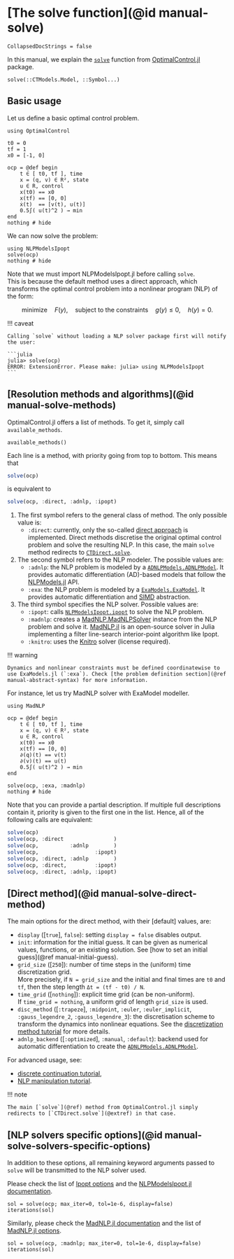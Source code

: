 # [The solve function](@id manual-solve)

```@meta
CollapsedDocStrings = false
```

In this manual, we explain the [`solve`](@ref) function from [OptimalControl.jl](https://control-toolbox.org/OptimalControl.jl) package.

```@docs; canonical=false
solve(::CTModels.Model, ::Symbol...)
```

## Basic usage

Let us define a basic optimal control problem.

```@example main
using OptimalControl

t0 = 0
tf = 1
x0 = [-1, 0]

ocp = @def begin
    t ∈ [ t0, tf ], time
    x = (q, v) ∈ R², state
    u ∈ R, control
    x(t0) == x0
    x(tf) == [0, 0]
    ẋ(t)  == [v(t), u(t)]
    0.5∫( u(t)^2 ) → min
end
nothing # hide
```

We can now solve the problem:

```@example main
using NLPModelsIpopt
solve(ocp)
nothing # hide
```

Note that we must import NLPModelsIpopt.jl before calling `solve`.  
This is because the default method uses a direct approach, which transforms the optimal control problem into a nonlinear program (NLP) of the form:

```math
\text{minimize}\quad F(y), \quad\text{subject to the constraints}\quad g(y) \le 0, \quad h(y) = 0. 
```

!!! caveat

    Calling `solve` without loading a NLP solver package first will notify the user:

    ```julia
    julia> solve(ocp)
    ERROR: ExtensionError. Please make: julia> using NLPModelsIpopt
    ```

## [Resolution methods and algorithms](@id manual-solve-methods)

OptimalControl.jl offers a list of methods. To get it, simply call `available_methods`.

```@example main
available_methods()
```

Each line is a method, with priority going from top to bottom. This means that 

```julia
solve(ocp)
```

is equivalent to 

```julia
solve(ocp, :direct, :adnlp, :ipopt)
```

1. The first symbol refers to the general class of method. The only possible value is:
    - `:direct`: currently, only the so-called [direct approach](https://en.wikipedia.org/wiki/Optimal_control#Numerical_methods_for_optimal_control) is implemented. Direct methods discretise the original optimal control problem and solve the resulting NLP. In this case, the main `solve` method redirects to [`CTDirect.solve`](@extref).
2. The second symbol refers to the NLP modeler. The possible values are:
    - `:adnlp`: the NLP problem is modeled by a [`ADNLPModels.ADNLPModel`](@extref). It provides automatic differentiation (AD)-based models that follow the [NLPModels.jl](https://github.com/JuliaSmoothOptimizers/NLPModels.jl) API.
    - `:exa`: the NLP problem is modeled by a [`ExaModels.ExaModel`](@extref). It provides automatic differentiation and [SIMD](https://en.wikipedia.org/wiki/Single_instruction,_multiple_data) abstraction.
3. The third symbol specifies the NLP solver. Possible values are:
   - `:ipopt`: calls [`NLPModelsIpopt.ipopt`](@extref) to solve the NLP problem.
   - `:madnlp`: creates a [MadNLP.MadNLPSolver](@extref) instance from the NLP problem and solve it. [MadNLP.jl](https://madnlp.github.io/MadNLP.jl) is an open-source solver in Julia implementing a filter line-search interior-point algorithm like Ipopt.
   - `:knitro`: uses the [Knitro](https://www.artelys.com/solvers/knitro/) solver (license required).

!!! warning

    Dynamics and nonlinear constraints must be defined coordinatewise to use ExaModels.jl (`:exa`). Check [the problem definition section](@ref manual-abstract-syntax) for more information.

For instance, let us try MadNLP solver with ExaModel modeller.

```@example main
using MadNLP

ocp = @def begin
    t ∈ [ t0, tf ], time
    x = (q, v) ∈ R², state
    u ∈ R, control
    x(t0) == x0
    x(tf) == [0, 0]
    ∂(q)(t) == v(t)
    ∂(v)(t) == u(t)
    0.5∫( u(t)^2 ) → min
end

solve(ocp, :exa, :madnlp)
nothing # hide
```

Note that you can provide a partial description. If multiple full descriptions contain it, priority is given to the first one in the list. Hence, all of the following calls are equivalent:

```julia
solve(ocp)
solve(ocp, :direct                )
solve(ocp,          :adnlp        )
solve(ocp,                  :ipopt)
solve(ocp, :direct, :adnlp        )
solve(ocp, :direct,         :ipopt)
solve(ocp, :direct, :adnlp, :ipopt)
```

## [Direct method](@id manual-solve-direct-method)

The main options for the direct method, with their [default] values, are:

- `display` ([`true`], `false`): setting `display = false` disables output.
- `init`: information for the initial guess. It can be given as numerical values, functions, or an existing solution. See [how to set an initial guess](@ref manual-initial-guess).
- `grid_size` ([`250`]): number of time steps in the (uniform) time discretization grid.  
  More precisely, if `N = grid_size` and the initial and final times are `t0` and `tf`, then the step length `Δt = (tf - t0) / N`.
- `time_grid` ([`nothing`]): explicit time grid (can be non-uniform).  
  If `time_grid = nothing`, a uniform grid of length `grid_size` is used.
- `disc_method` ([`:trapeze`], `:midpoint`, `:euler`, `:euler_implicit`, `:gauss_legendre_2`, `:gauss_legendre_3`): the discretisation scheme to transform the dynamics into nonlinear equations. See the [discretization method tutorial](https://control-toolbox.org/Tutorials.jl/stable/tutorial-discretisation.html) for more details.
- `adnlp_backend` ([`:optimized`], `:manual`, `:default`): backend used for automatic differentiation to create the [`ADNLPModels.ADNLPModel`](@extref).

For advanced usage, see:
- [discrete continuation tutorial](https://control-toolbox.org/Tutorials.jl/stable/tutorial-continuation.html),
- [NLP manipulation tutorial](https://control-toolbox.org/Tutorials.jl/stable/tutorial-nlp.html).

!!! note

    The main [`solve`](@ref) method from OptimalControl.jl simply redirects to [`CTDirect.solve`](@extref) in that case.

## [NLP solvers specific options](@id manual-solve-solvers-specific-options)

In addition to these options, all remaining keyword arguments passed to `solve` will be transmitted to the NLP solver used.

Please check the list of [Ipopt options](https://coin-or.github.io/Ipopt/OPTIONS.html) and the [NLPModelsIpopt.jl documentation](https://jso.dev/NLPModelsIpopt.jl).
```@example main
sol = solve(ocp; max_iter=0, tol=1e-6, display=false)
iterations(sol)
```

Similarly, please check the [MadNLP.jl documentation](https://madnlp.github.io/MadNLP.jl) and the list of [MadNLP.jl options](https://madnlp.github.io/MadNLP.jl/stable/options/).
```@example main
sol = solve(ocp, :madnlp; max_iter=0, tol=1e-6, display=false)
iterations(sol)
```
